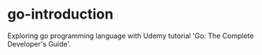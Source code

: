 # go-introduction

Exploring go programming language with Udemy tutorial 'Go: The Complete Developer's Guide'.
